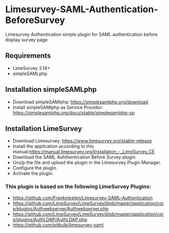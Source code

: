 # Limesurvey-SAML-Authentication-BeforeSurvey
Limesurvey Authentication simple plugin for SAML authentication before display survey page

## Requirements
- LimeSurvey 3.14+
- simpleSAMLphp

## Installation simpleSAMLphp
- Download simpleSAMlphp: https://simplesamlphp.org/download
- Install simpleSAMlphp as Service Providor: https://simplesamlphp.org/docs/stable/simplesamlphp-sp

## Installation LimeSurvey
- Download Limesurvey: https://www.limesurvey.org/stable-release
- Install the application according to this manual:https://manual.limesurvey.org/Installation_-_LimeSurvey_CE
- Download the SAML Auhthentication Before Survey plugin.
- Unzip the file and upload the plugin in the Limesurvey Plugin Manager.
- Configure the plugin.
- Activate the plugin.


### This plugin is based on the following LimeSurvey Plugins:
 - https://github.com/Frankniesten/Limesurvey-SAML-Authentication
 - https://github.com/LimeSurvey/LimeSurvey/blob/master/application/core/plugins/Authwebserver/Authwebserver.php
 - https://github.com/LimeSurvey/LimeSurvey/blob/master/application/core/plugins/AuthLDAP/AuthLDAP.php
 - https://github.com/pitbulk/limesurvey-saml
